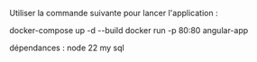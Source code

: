 Utiliser la commande suivante pour lancer l'application :

docker-compose up -d --build
docker run -p 80:80 angular-app

dépendances :
node 22
my sql